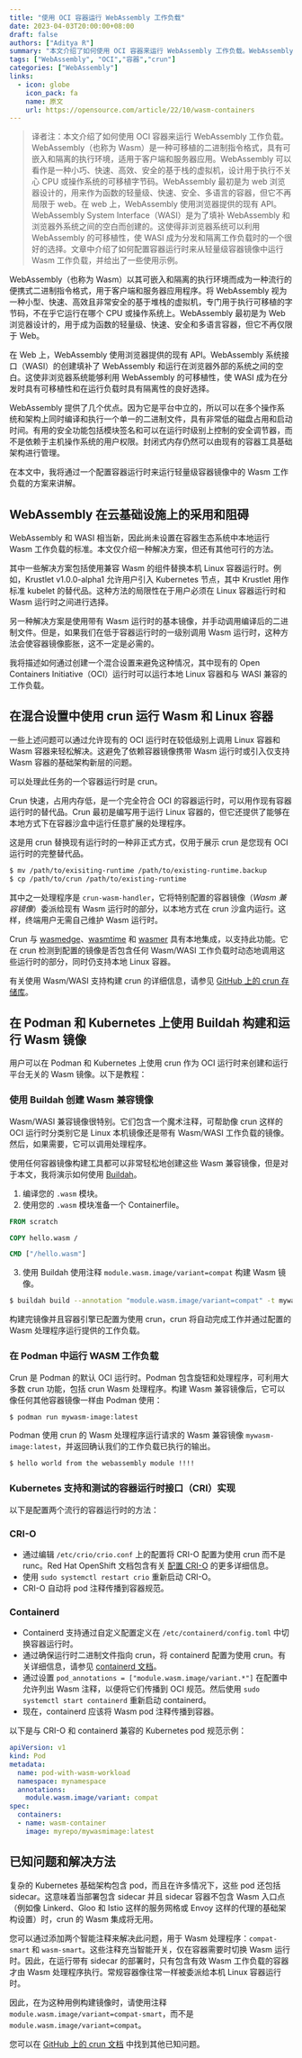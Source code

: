 ```yaml
---
title: "使用 OCI 容器运行 WebAssembly 工作负载"
date: 2023-04-03T20:00:00+08:00
draft: false
authors: ["Aditya R"]
summary: "本文介绍了如何使用 OCI 容器来运行 WebAssembly 工作负载。WebAssembly（也称为 Wasm）是一种可移植的二进制指令格式，具有可嵌入和隔离的执行环境，适用于客户端和服务器应用。WebAssembly 可以看作是一种小巧、快速、高效、安全的基于栈的虚拟机，设计用于执行不关心 CPU 或操作系统的可移植字节码。WebAssembly 最初是为 web 浏览器设计的，用来作为函数的轻量级、快速、安全、多语言的容器，但它不再局限于 web。在 web 上，WebAssembly 使用浏览器提供的现有 API。WebAssembly System Interface（WASI）是为了填补 WebAssembly 和浏览器外系统之间的空白而创建的。这使得非浏览器系统可以利用 WebAssembly 的可移植性，使 WASI 成为分发和隔离工作负载时的一个很好的选择。文章中介绍了如何配置容器运行时来从轻量级容器镜像中运行 Wasm 工作负载，并给出了一些使用示例。"
tags: ["WebAssembly", "OCI","容器","crun"]
categories: ["WebAssembly"]
links:
  - icon: globe
    icon_pack: fa
    name: 原文
    url: https://opensource.com/article/22/10/wasm-containers
---
```


> 译者注：本文介绍了如何使用 OCI 容器来运行 WebAssembly 工作负载。WebAssembly（也称为 Wasm）是一种可移植的二进制指令格式，具有可嵌入和隔离的执行环境，适用于客户端和服务器应用。WebAssembly 可以看作是一种小巧、快速、高效、安全的基于栈的虚拟机，设计用于执行不关心 CPU 或操作系统的可移植字节码。WebAssembly 最初是为 web 浏览器设计的，用来作为函数的轻量级、快速、安全、多语言的容器，但它不再局限于 web。在 web 上，WebAssembly 使用浏览器提供的现有 API。WebAssembly System Interface（WASI）是为了填补 WebAssembly 和浏览器外系统之间的空白而创建的。这使得非浏览器系统可以利用 WebAssembly 的可移植性，使 WASI 成为分发和隔离工作负载时的一个很好的选择。文章中介绍了如何配置容器运行时来从轻量级容器镜像中运行 Wasm 工作负载，并给出了一些使用示例。
>

WebAssembly（也称为 Wasm）以其可嵌入和隔离的执行环境而成为一种流行的便携式二进制指令格式，用于客户端和服务器应用程序。将 WebAssembly 视为一种小型、快速、高效且非常安全的基于堆栈的虚拟机，专门用于执行可移植的字节码，不在乎它运行在哪个 CPU 或操作系统上。WebAssembly 最初是为 Web 浏览器设计的，用于成为函数的轻量级、快速、安全和多语言容器，但它不再仅限于 Web。

在 Web 上，WebAssembly 使用浏览器提供的现有 API。WebAssembly 系统接口（WASI）的创建填补了 WebAssembly 和运行在浏览器外部的系统之间的空白。这使非浏览器系统能够利用 WebAssembly 的可移植性，使 WASI 成为在分发时具有可移植性和在运行负载时具有隔离性的良好选择。

WebAssembly 提供了几个优点。因为它是平台中立的，所以可以在多个操作系统和架构上同时编译和执行一个单一的二进制文件，具有非常低的磁盘占用和启动时间。有用的安全功能包括模块签名和可以在运行时级别上控制的安全调节器，而不是依赖于主机操作系统的用户权限。封闭式内存仍然可以由现有的容器工具基础架构进行管理。

在本文中，我将通过一个配置容器运行时来运行轻量级容器镜像中的 Wasm 工作负载的方案来讲解。

## WebAssembly 在云基础设施上的采用和阻碍

WebAssembly 和 WASI 相当新，因此尚未设置在容器生态系统中本地运行 Wasm 工作负载的标准。本文仅介绍一种解决方案，但还有其他可行的方法。

其中一些解决方案包括使用兼容 Wasm 的组件替换本机 Linux 容器运行时。例如，Krustlet v1.0.0-alpha1 允许用户引入 Kubernetes 节点，其中 Krustlet 用作标准 kubelet 的替代品。这种方法的局限性在于用户必须在 Linux 容器运行时和 Wasm 运行时之间进行选择。

另一种解决方案是使用带有 Wasm 运行时的基本镜像，并手动调用编译后的二进制文件。但是，如果我们在低于容器运行时的一级别调用 Wasm 运行时，这种方法会使容器镜像膨胀，这不一定是必需的。

我将描述如何通过创建一个混合设置来避免这种情况，其中现有的 Open Containers Initiative（OCI）运行时可以运行本地 Linux 容器和与 WASI 兼容的工作负载。

## 在混合设置中使用 crun 运行 Wasm 和 Linux 容器

一些上述问题可以通过允许现有的 OCI 运行时在较低级别上调用 Linux 容器和 Wasm 容器来轻松解决。这避免了依赖容器镜像携带 Wasm 运行时或引入仅支持 Wasm 容器的基础架构新层的问题。

可以处理此任务的一个容器运行时是 crun。

Crun 快速，占用内存低，是一个完全符合 OCI 的容器运行时，可以用作现有容器运行时的替代品。Crun 最初是编写用于运行 Linux 容器的，但它还提供了能够在本地方式下在容器沙盒中运行任意扩展的处理程序。

这是用 crun 替换现有运行时的一种非正式方式，仅用于展示 crun 是您现有 OCI 运行时的完整替代品。

```bash
$ mv /path/to/exisiting-runtime /path/to/existing-runtime.backup
$ cp /path/to/crun /path/to/existing-runtime
```

其中之一处理程序是 `crun-wasm-handler`，它将特别配置的容器镜像（*Wasm 兼容镜像*）委派给现有 Wasm 运行时的部分，以本地方式在 crun 沙盒内运行。这样，终端用户无需自己维护 Wasm 运行时。

Crun 与 [wasmedge](<https://wasmedge.org/>)、[wasmtime](<https://wasmtime.dev/>) 和 [wasmer](<https://wasmer.io/>) 具有本地集成，以支持此功能。它在 crun 检测到配置的镜像是否包含任何 Wasm/WASI 工作负载时动态地调用这些运行时的部分，同时仍支持本地 Linux 容器。

有关使用 Wasm/WASI 支持构建 crun 的详细信息，请参见 [GitHub 上的 crun 存储库](https://github.com/containers/crun/)。

## 在 Podman 和 Kubernetes 上使用 Buildah 构建和运行 Wasm 镜像

用户可以在 Podman 和 Kubernetes 上使用 crun 作为 OCI 运行时来创建和运行平台无关的 Wasm 镜像。以下是教程：

### 使用 Buildah 创建 Wasm 兼容镜像

Wasm/WASI 兼容镜像很特别。它们包含一个魔术注释，可帮助像 crun 这样的 OCI 运行时分类别它是 Linux 本机镜像还是带有 Wasm/WASI 工作负载的镜像。然后，如果需要，它可以调用处理程序。

使用任何容器镜像构建工具都可以非常轻松地创建这些 Wasm 兼容镜像，但是对于本文，我将演示如何使用 [Buildah](https://opensource.com/article/22/2/build-your-own-container-linux-buildah)。

1. 编译您的 `.wasm` 模块。
2. 使用您的 `.wasm` 模块准备一个 Containerfile。

```dockerfile
FROM scratch

COPY hello.wasm /

CMD ["/hello.wasm"]
```

3. 使用 Buildah 使用注释 `module.wasm.image/variant=compat` 构建 Wasm 镜像。

```bash
$ buildah build --annotation "module.wasm.image/variant=compat" -t mywasm-image
```

构建完镜像并且容器引擎已配置为使用 crun，crun 将自动完成工作并通过配置的 Wasm 处理程序运行提供的工作负载。

### 在 Podman 中运行 WASM 工作负载

Crun 是 Podman 的默认 OCI 运行时。Podman 包含旋钮和处理程序，可利用大多数 crun 功能，包括 crun Wasm 处理程序。构建 Wasm 兼容镜像后，它可以像任何其他容器镜像一样由 Podman 使用：

```bash
$ podman run mywasm-image:latest
```

Podman 使用 crun 的 Wasm 处理程序运行请求的 Wasm 兼容镜像 `mywasm-image:latest`，并返回确认我们的工作负载已执行的输出。

```bash
$ hello world from the webassembly module !!!!
```

### Kubernetes 支持和测试的容器运行时接口（CRI）实现

以下是配置两个流行的容器运行时的方法：

### CRI-O

- 通过编辑 `/etc/crio/crio.conf` 上的配置将 CRI-O 配置为使用 crun 而不是 runc。Red Hat OpenShift 文档包含有关 [配置 CRI-O](https://docs.openshift.com/container-platform/3.11/crio/crio_runtime.html#configure-crio-use-crio-engine) 的更多详细信息。
- 使用 `sudo systemctl restart crio` 重新启动 CRI-O。
- CRI-O 自动将 pod 注释传播到容器规范。

### Containerd

- Containerd 支持通过自定义配置定义在 `/etc/containerd/config.toml` 中切换容器运行时。
- 通过确保运行时二进制文件指向 crun，将 containerd 配置为使用 crun。有关详细信息，请参见 [containerd 文档](https://github.com/containerd/containerd/blob/main/docs/cri/config.md)。
- 通过设置 `pod_annotations = ["module.wasm.image/variant.*"]` 在配置中允许列出 Wasm 注释，以便将它们传播到 OCI 规范。然后使用 `sudo systemctl start containerd` 重新启动 containerd。
- 现在，containerd 应该将 Wasm pod 注释传播到容器。

以下是与 CRI-O 和 containerd 兼容的 Kubernetes pod 规范示例：

```yaml
apiVersion: v1
kind: Pod
metadata:
  name: pod-with-wasm-workload
  namespace: mynamespace
  annotations:
    module.wasm.image/variant: compat
spec:
  containers:
  - name: wasm-container
    image: myrepo/mywasmimage:latest
```

## 已知问题和解决方法

复杂的 Kubernetes 基础架构包含 pod，而且在许多情况下，这些 pod 还包括 sidecar。这意味着当部署包含 sidecar 并且 sidecar 容器不包含 Wasm 入口点（例如像 Linkerd、Gloo 和 Istio 这样的服务网格或 Envoy 这样的代理的基础架构设置）时，crun 的 Wasm 集成将无用。

您可以通过添加两个智能注释来解决此问题，用于 Wasm 处理程序：`compat-smart` 和 `wasm-smart`。这些注释充当智能开关，仅在容器需要时切换 Wasm 运行时。因此，在运行带有 sidecar 的部署时，只有包含有效 Wasm 工作负载的容器才由 Wasm 处理程序执行。常规容器像往常一样被委派给本机 Linux 容器运行时。

因此，在为这种用例构建镜像时，请使用注释 `module.wasm.image/variant=compat-smart`，而不是 `module.wasm.image/variant=compat`。

您可以在 [GitHub 上的 crun 文档](https://github.com/containers/crun/blob/main/docs/wasm-wasi-on-kubernetes.md#known-issues) 中找到其他已知问题。

